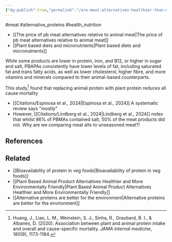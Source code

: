 ```yaml
---
{"dg-publish":true,"permalink":"/are-meat-alternatives-healthier-than-meat/","created":"2024-04-22T23:50:00.000+01:00","updated":"2025-09-28T23:43:06.843+01:00"}
---
```


#meat #alternative_proteins #health_nutrition  

- [[The price of pb meat alternatives relative to animal meat\|The price of pb meat alternatives relative to animal meat]]
- [[Plant based diets and micronutrients\|Plant based diets and micronutrients]]

While some products are lower in protein, iron, and B12, or higher in sugar and salt, PBAPAs consistently have lower levels of fat, including saturated fat and trans fatty acids, as well as lower cholesterol, higher fibre, and more vitamins and minerals compared to their animal-based counterparts.

This study[^1] found that replacing animal protein with plant protein reduces all cause mortality

- [[Citations/Espinosa et al., 2024\|Espinosa et al., 2024]] A systematic review says "mostly"
- However, [[Citations/Lindberg et al., 2024\|Lindberg et al., 2024]] notes that whilst 86% of PBMAs contained salt, 50% of the meat products did not. Why are we comparing meat alts to unseasoned meat?!

## References
[^1]: Huang, J., Liao, L. M., Weinstein, S. J., Sinha, R., Graubard, B. I., & Albanes, D. (2020). Association between plant and animal protein intake and overall and cause-specific mortality. _JAMA internal medicine_, _180_(9), 1173-1184.

## Related
- [[Bioavailability of protein in veg foods\|Bioavailability of protein in veg foods]]
- [[Plant Based Animal Product Alternatives Healthier and More Environmentally Friendly\|Plant Based Animal Product Alternatives Healthier and More Environmentally Friendly]]
- [[Alternative proteins are better for the environment\|Alternative proteins are better for the environment]] 